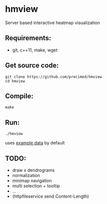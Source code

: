 # hmview
Server based interactive heatmap visualization

## Requirements:
* git, c++11, make, wget

## Get source code:
```
git clone https://github.com/precimed/hmview
cd hmview
```

## Compile:
```
make
```

## Run:
```
./hmview
```
uses [example data](data/disreg_matrix_10x8.txt) by default

## TODO:
* draw x dendrograms
* normalization
* minimap navigation
* multi selection + tooltip
* ...
* (httpfileservice send Content-Length)
